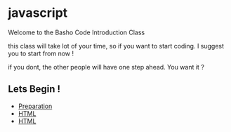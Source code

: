 # javascript
Welcome to the Basho Code Introduction Class
 
this class will take lot of your time, so if you want to start coding. I suggest you to start from now !
 
if you dont, the other people will have one step ahead. You want it ?

## Lets Begin !

* [Preparation](https://github.com/bashocode/javascript/blob/master/preparation.md)
* [HTML](https://github.com/bashocode/javascript/blob/master/first/html.md)
* [HTML](https://github.com/bashocode/javascript/blob/master/first/css.md)